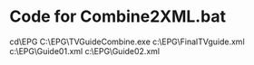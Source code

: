 #  Code for Combine2XML.bat   


   cd\EPG
   C:\EPG\TVGuideCombine.exe c:\EPG\FinalTVguide.xml c:\EPG\Guide01.xml c:\EPG\Guide02.xml
